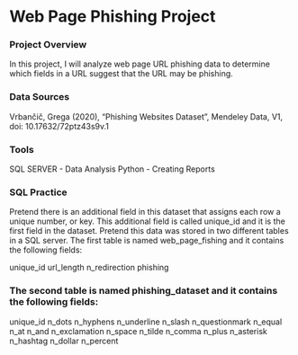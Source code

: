 # Web Page Phishing Project

### Project Overview
In this project, I will analyze web page URL phishing data to determine which fields in a URL suggest that the URL may be phishing.

### Data Sources
Vrbančič, Grega (2020), “Phishing Websites Dataset”, Mendeley Data, V1, doi: 10.17632/72ptz43s9v.1

### Tools

SQL SERVER - Data Analysis 
Python - Creating Reports 

### SQL Practice

Pretend there is an additional field in this dataset that assigns each row a unique number, or key.  This additional field is called unique_id and it is the first field in the dataset.  Pretend this data was stored in two different tables in a SQL server.  The first table is named web_page_fishing and it contains the following fields:

unique_id
url_length
n_redirection
phishing

### The second table is named phishing_dataset and it contains the following fields:
unique_id
n_dots
n_hyphens
n_underline
n_slash
n_questionmark
n_equal
n_at
n_and
n_exclamation
n_space
n_tilde
n_comma
n_plus
n_asterisk
n_hashtag
n_dollar
n_percent


